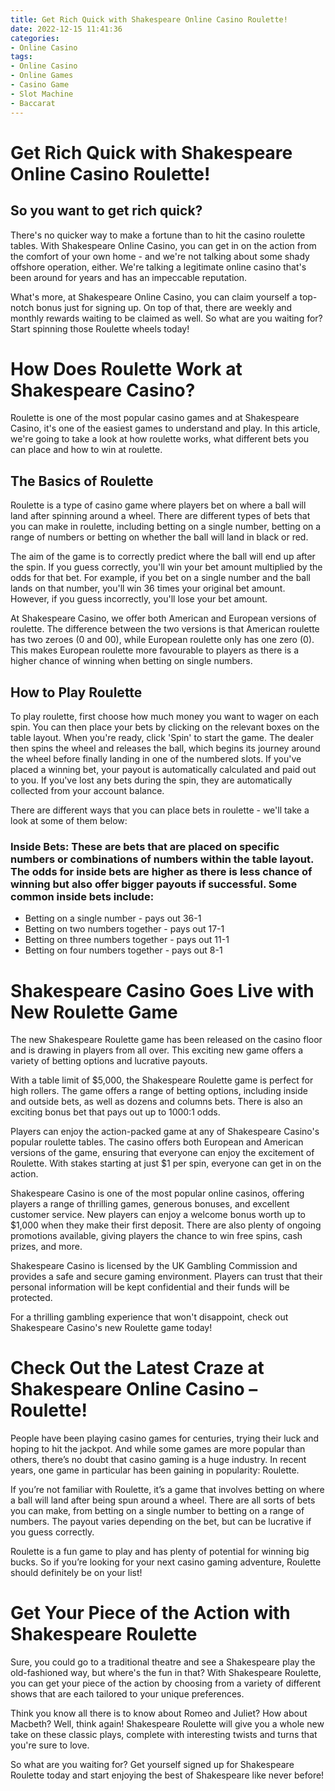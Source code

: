 ```yaml
---
title: Get Rich Quick with Shakespeare Online Casino Roulette!
date: 2022-12-15 11:41:36
categories:
- Online Casino
tags:
- Online Casino
- Online Games
- Casino Game
- Slot Machine
- Baccarat
---
```



#  Get Rich Quick with Shakespeare Online Casino Roulette!


 ## So you want to get rich quick?

There's no quicker way to make a fortune than to hit the casino roulette tables. With Shakespeare Online Casino, you can get in on the action from the comfort of your own home - and we're not talking about some shady offshore operation, either. We're talking a legitimate online casino that's been around for years and has an impeccable reputation.

What's more, at Shakespeare Online Casino, you can claim yourself a top-notch bonus just for signing up. On top of that, there are weekly and monthly rewards waiting to be claimed as well. So what are you waiting for? Start spinning those Roulette wheels today!

#  How Does Roulette Work at Shakespeare Casino?

Roulette is one of the most popular casino games and at Shakespeare Casino, it's one of the easiest games to understand and play. In this article, we're going to take a look at how roulette works, what different bets you can place and how to win at roulette.

## The Basics of Roulette

Roulette is a type of casino game where players bet on where a ball will land after spinning around a wheel. There are different types of bets that you can make in roulette, including betting on a single number, betting on a range of numbers or betting on whether the ball will land in black or red.

The aim of the game is to correctly predict where the ball will end up after the spin. If you guess correctly, you'll win your bet amount multiplied by the odds for that bet. For example, if you bet on a single number and the ball lands on that number, you'll win 36 times your original bet amount. However, if you guess incorrectly, you'll lose your bet amount.

At Shakespeare Casino, we offer both American and European versions of roulette. The difference between the two versions is that American roulette has two zeroes (0 and 00), while European roulette only has one zero (0). This makes European roulette more favourable to players as there is a higher chance of winning when betting on single numbers.

## How to Play Roulette

To play roulette, first choose how much money you want to wager on each spin. You can then place your bets by clicking on the relevant boxes on the table layout. When you're ready, click 'Spin' to start the game. The dealer then spins the wheel and releases the ball, which begins its journey around the wheel before finally landing in one of the numbered slots. If you've placed a winning bet, your payout is automatically calculated and paid out to you. If you've lost any bets during the spin, they are automatically collected from your account balance.

There are different ways that you can place bets in roulette - we'll take a look at some of them below:

### Inside Bets: These are bets that are placed on specific numbers or combinations of numbers within the table layout. The odds for inside bets are higher as there is less chance of winning but also offer bigger payouts if successful. Some common inside bets include:

  * Betting on a single number - pays out 36-1
* Betting on two numbers together - pays out 17-1
* Betting on three numbers together - pays out 11-1
* Betting on four numbers together - pays out 8-1

#  Shakespeare Casino Goes Live with New Roulette Game

The new Shakespeare Roulette game has been released on the casino floor and is drawing in players from all over. This exciting new game offers a variety of betting options and lucrative payouts.

With a table limit of $5,000, the Shakespeare Roulette game is perfect for high rollers. The game offers a range of betting options, including inside and outside bets, as well as dozens and columns bets. There is also an exciting bonus bet that pays out up to 1000:1 odds.

Players can enjoy the action-packed game at any of Shakespeare Casino's popular roulette tables. The casino offers both European and American versions of the game, ensuring that everyone can enjoy the excitement of Roulette. With stakes starting at just $1 per spin, everyone can get in on the action.

Shakespeare Casino is one of the most popular online casinos, offering players a range of thrilling games, generous bonuses, and excellent customer service. New players can enjoy a welcome bonus worth up to $1,000 when they make their first deposit. There are also plenty of ongoing promotions available, giving players the chance to win free spins, cash prizes, and more.

Shakespeare Casino is licensed by the UK Gambling Commission and provides a safe and secure gaming environment. Players can trust that their personal information will be kept confidential and their funds will be protected.

For a thrilling gambling experience that won't disappoint, check out Shakespeare Casino's new Roulette game today!

#  Check Out the Latest Craze at Shakespeare Online Casino – Roulette!

People have been playing casino games for centuries, trying their luck and hoping to hit the jackpot. And while some games are more popular than others, there’s no doubt that casino gaming is a huge industry. In recent years, one game in particular has been gaining in popularity: Roulette.

If you’re not familiar with Roulette, it’s a game that involves betting on where a ball will land after being spun around a wheel. There are all sorts of bets you can make, from betting on a single number to betting on a range of numbers. The payout varies depending on the bet, but can be lucrative if you guess correctly.

Roulette is a fun game to play and has plenty of potential for winning big bucks. So if you’re looking for your next casino gaming adventure, Roulette should definitely be on your list!

#  Get Your Piece of the Action with Shakespeare Roulette

Sure, you could go to a traditional theatre and see a Shakespeare play the old-fashioned way, but where's the fun in that? With Shakespeare Roulette, you can get your piece of the action by choosing from a variety of different shows that are each tailored to your unique preferences.

Think you know all there is to know about Romeo and Juliet? How about Macbeth? Well, think again! Shakespeare Roulette will give you a whole new take on these classic plays, complete with interesting twists and turns that you're sure to love.

So what are you waiting for? Get yourself signed up for Shakespeare Roulette today and start enjoying the best of Shakespeare like never before!
